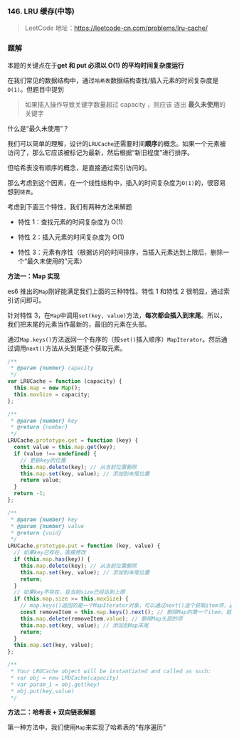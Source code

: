 ### 146. LRU 缓存(中等)

> LeetCode 地址：https://leetcode-cn.com/problems/lru-cache/

### 题解

本题的关键点在于**get 和 put 必须以 O(1) 的平均时间复杂度运行**

在我们常见的数据结构中，通过`哈希表`数据结构查找/插入元素的时间复杂度是`O(1)`。但题目中提到

> 如果插入操作导致关键字数量超过 capacity ，则应该 逐出 **最久未使用**的关键字

什么是“最久未使用”？

我们可以简单的理解，设计的`LRUCache`还需要时间**顺序**的概念。如果一个元素被访问了，那么它应该被标记为最新，然后根据“新旧程度”进行排序。

但哈希表没有顺序的概念，是直接通过索引访问的。

那么考虑到这个因素，在一个线性结构中，插入的时间复杂度为`O(1)`的，很容易想到`链表`。

考虑到下面三个特性，我们有两种方法来解题

- 特性 1：查找元素的时间复杂度为 O(1)

- 特性 2：插入元素的时间复杂度为 O(1)

- 特性 3：元素有序性（根据访问的时间排序，当插入元素达到上限后，删除一个“最久未使用的”元素）

**方法一：Map 实现**

es6 推出的`Map`刚好能满足我们上面的三种特性。特性 1 和特性 2 很明显，通过索引访问即可。

针对特性 3，在`Map`中调用`set(key, value)`方法，**每次都会插入到末尾**。所以，我们把末尾的元素当作最新的，最旧的元素在头部。

通过`Map.keys()`方法返回一个有序的（按`set()`插入顺序）`MapIterator`。然后通过调用`next()`方法从头到尾逐个获取元素。

```js
/**
 * @param {number} capacity
 */
var LRUCache = function (capacity) {
  this.map = new Map();
  this.maxSize = capacity;
};

/**
 * @param {number} key
 * @return {number}
 */
LRUCache.prototype.get = function (key) {
  const value = this.map.get(key);
  if (value !== undefined) {
    // 更新key的位置
    this.map.delete(key); // 从当前位置删除
    this.map.set(key, value); // 添加到末尾位置
    return value;
  }
  return -1;
};

/**
 * @param {number} key
 * @param {number} value
 * @return {void}
 */
LRUCache.prototype.put = function (key, value) {
  // 如果key已存在，直接修改
  if (this.map.has(key)) {
    this.map.delete(key); // 从当前位置删除
    this.map.set(key, value); // 添加到末尾位置
    return;
  }
  // 如果key不存在，且当前size已经达到上限
  if (this.map.size >= this.maxSize) {
    // map.keys()返回的是一个MapIterator对象，可以通过next()逐个获取item项，返回{value: xx, done: false/true}
    const removeItem = this.map.keys().next(); // 删除Map的第一个item，就是最久没用的item
    this.map.delete(removeItem.value); // 删除Map头部的项
    this.map.set(key, value); // 添加到Map末尾
    return;
  }
  this.map.set(key, value);
};

/**
 * Your LRUCache object will be instantiated and called as such:
 * var obj = new LRUCache(capacity)
 * var param_1 = obj.get(key)
 * obj.put(key,value)
 */
```

**方法二：哈希表 + 双向链表解题**

第一种方法中，我们使用`Map`来实现了哈希表的“有序遍历”
```js

```
